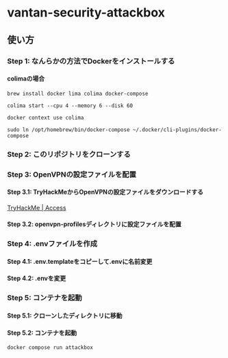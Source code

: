# vantan-security-attackbox

## 使い方

### **Step 1: なんらかの方法でDockerをインストールする**

#### colimaの場合
```
brew install docker lima colima docker-compose
```
```
colima start --cpu 4 --memory 6 --disk 60
```
```
docker context use colima
```
```
sudo ln /opt/homebrew/bin/docker-compose ~/.docker/cli-plugins/docker-compose
```

### **Step 2: このリポジトリをクローンする**

### **Step 3: OpenVPNの設定ファイルを配置**

#### Step 3.1: TryHackMeからOpenVPNの設定ファイルをダウンロードする

[TryHackMe | Access](https://tryhackme.com/r/access)

#### Step 3.2: openvpn-profilesディレクトリに設定ファイルを配置

### **Step 4: .envファイルを作成**

#### Step 4.1: .env.templateをコピーして.envに名前変更

#### Step 4.2: .envを変更

### **Step 5: コンテナを起動**

#### Step 5.1: クローンしたディレクトリに移動

#### Step 5.2: コンテナを起動
```
docker compose run attackbox
```
